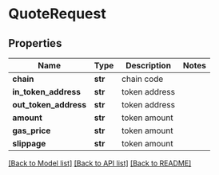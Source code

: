 # QuoteRequest

## Properties
Name | Type | Description | Notes
------------ | ------------- | ------------- | -------------
**chain** | **str** | chain code | 
**in_token_address** | **str** | token address | 
**out_token_address** | **str** | token address | 
**amount** | **str** | token amount | 
**gas_price** | **str** | token amount | 
**slippage** | **str** | token amount | 

[[Back to Model list]](../README.md#documentation-for-models) [[Back to API list]](../README.md#documentation-for-api-endpoints) [[Back to README]](../README.md)


